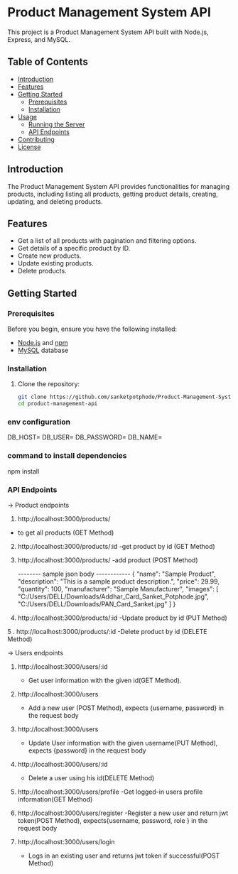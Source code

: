 # Product Management System API

This project is a Product Management System API built with Node.js, Express, and MySQL.

## Table of Contents

- [Introduction](#introduction)
- [Features](#features)
- [Getting Started](#getting-started)
  - [Prerequisites](#prerequisites)
  - [Installation](#installation)
- [Usage](#usage)
  - [Running the Server](#running-the-server)
  - [API Endpoints](#api-endpoints)
- [Contributing](#contributing)
- [License](#license)

## Introduction

The Product Management System API provides functionalities for managing products, including listing all products, getting product details, creating, updating, and deleting products.

## Features

- Get a list of all products with pagination and filtering options.
- Get details of a specific product by ID.
- Create new products.
- Update existing products.
- Delete products.

## Getting Started

### Prerequisites

Before you begin, ensure you have the following installed:

- [Node.js](https://nodejs.org/) and [npm](https://www.npmjs.com/)
- [MySQL](https://www.mysql.com/) database

### Installation

1. Clone the repository:

   ```bash
   git clone https://github.com/sanketpotphode/Product-Management-System-Node.js-MySQ
   cd product-management-api


### env configuration

DB_HOST=<your-database-host>
DB_USER=<your-database-username>
DB_PASSWORD=<your-database-password>
DB_NAME=<your-database-name>



### command to install dependencies

npm install


### API Endpoints

-> Product endpoints 

1.  http://localhost:3000/products/
  - to get all products  (GET Method)

2. http://localhost:3000/products/:id
    -get product by id (GET Method)

3. http://localhost:3000/products/
    -add product (POST Method)

    -------- sample json body ------------
    {
    "name": "Sample Product",
    "description": "This is a sample product description.",
    "price": 29.99,
    "quantity": 100,
    "manufacturer": "Sample Manufacturer",
    "images": [
        "C:/Users/DELL/Downloads/Addhar_Card_Sanket_Potphode.jpg",
        "C:/Users/DELL/Downloads/PAN_Card_Sanket.jpg"
    ]
    }

4. http://localhost:3000/products/:id
    -Update product by id (PUT Method)

5 . http://localhost:3000/products/:id
    -Delete product by id (DELETE Method)




-> Users endpoints 

1. http://localhost:3000/users/:id
    - Get user information with the given id(GET Method).

2. http://localhost:3000/users
    - Add a new user (POST Method), expects {username, password} in the request body

3. http://localhost:3000/users
    - Update User information with the given username(PUT Method), expects {password} in the request body

4. http://localhost:3000/users/:id
    - Delete a user using his id(DELETE Method)

5. http://localhost:3000/users/profile
    -Get logged-in users profile information(GET Method)

6. http://localhost:3000/users/register
    -Register a new user and return jwt token(POST Method), expects{username, password, role } in the request body

7. http://localhost:3000/users/login
    - Logs in an existing user and returns jwt token if successful(POST Method)


